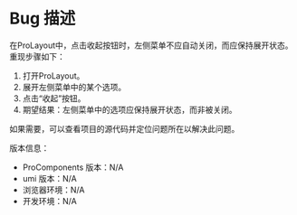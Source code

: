 # Bug 描述

在ProLayout中，点击收起按钮时，左侧菜单不应自动关闭，而应保持展开状态。重现步骤如下：

1. 打开ProLayout。
2. 展开左侧菜单中的某个选项。
3. 点击“收起”按钮。
4. 期望结果：左侧菜单中的选项应保持展开状态，而非被关闭。

如果需要，可以查看项目的源代码并定位问题所在以解决此问题。

版本信息：

- ProComponents 版本：N/A
- umi 版本：N/A
- 浏览器环境：N/A
- 开发环境：N/A
